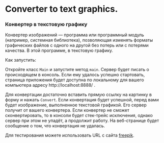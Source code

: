 # Converter to text graphics.

### Конвертер в текстовую графику

Конвертер изображений — программа или программный модуль (например, системная библиотека), позволяющая изменять форматы графических файлов с одного на другой без потерь или с потерями качества. В этой программе, в текстовую графику.

Как запустить:

Oткройте класс `Main` и запустите метод `main`. 
Сервер будет писать о происходящем в консоль. Если ему удалось успешно стартовать, страница приложения будет доступна по локальному для вашего компьютера адресу http://localhost:8888/ .

Для конвертации достаточно вставить прямую ссылку на картинку в форму и нажать `Convert`. Если конвертация будет успешной, перед вами будет изображение, выполненное текстовой графикой. Его сервер получит от вашего конвертера. Если конвертер не сможет сконвертировать, то в консоли будет стек-трейс исключения, однако сервер при этом не упадёт, а продолжит работу. На веб-странице будет сообщение о том, что конвертация не удалась.

Для тестирования можете использовать URL с сайта [freepik](https://ru.freepik.com/free-photos-vectors/png).